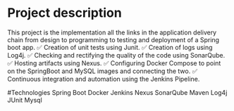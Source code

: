 # Project description 
This project is the implementation all the links in the application delivery chain from design to programming to testing and deployment of a Spring boot app.
✅ Creation of unit tests using Junit.
✅ Creation of logs using Log4j.
✅ Checking and rectifying the quality of the code using SonarQube.
✅ Hosting artifacts using Nexus.
✅ Configuring Docker Compose to point on the SpringBoot and MySQL images and connecting the two.
✅ Continuous integration and automation using the Jenkins Pipeline.

#Technologies 
  Spring Boot 
  Docker
  Jenkins
  Nexus
  SonarQube
  Maven
  Log4j
  JUnit
  Mysql
  
